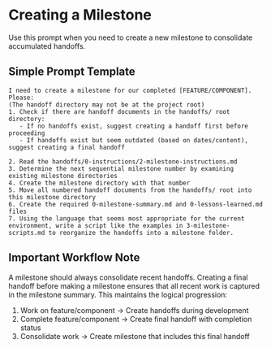 # Creating a Milestone

Use this prompt when you need to create a new milestone to consolidate accumulated handoffs.

## Simple Prompt Template

```
I need to create a milestone for our completed [FEATURE/COMPONENT]. Please:
(The handoff directory may not be at the project root)
1. Check if there are handoff documents in the handoffs/ root directory:
   - If no handoffs exist, suggest creating a handoff first before proceeding
   - If handoffs exist but seem outdated (based on dates/content), suggest creating a final handoff

2. Read the handoffs/0-instructions/2-milestone-instructions.md
3. Determine the next sequential milestone number by examining existing milestone directories
4. Create the milestone directory with that number
5. Move all numbered handoff documents from the handoffs/ root into this milestone directory
6. Create the required 0-milestone-summary.md and 0-lessons-learned.md files
7. Using the language that seems most appropriate for the current environment, write a script like the examples in 3-milestone-scripts.md to reorganize the handoffs into a milestone folder.
```


## Important Workflow Note

A milestone should always consolidate recent handoffs. Creating a final handoff before making a milestone ensures that all recent work is captured in the milestone summary. This maintains the logical progression:

1. Work on feature/component → Create handoffs during development
2. Complete feature/component → Create final handoff with completion status
3. Consolidate work → Create milestone that includes this final handoff
